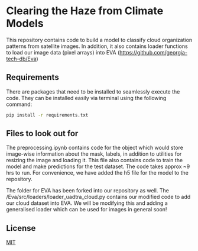 # Clearing the Haze from Climate Models

This repository contains code to build a model to classify cloud organization patterns from satellite images.
In addition, it also contains loader functions to load our image data (pixel arrays) into EVA (https://github.com/georgia-tech-db/Eva)

## Requirements

There are packages that need to be installed to seamlessly execute the code. They can be installed easily via terminal using the following command:


```bash
pip install -r requirements.txt
```

## Files to look out for 

The preprocessing.ipynb contains code for the object which would store image-wise information about the mask, labels, in addition to utilities for resizing the image and loading it.
This file also contains code to train the model and make predictions for the test dataset. The code takes approx ~9 hrs to run. For convenience, we have added the h5 file for the model to the repository.

The folder for EVA has been forked into our repository as well. The /Eva/src/loaders/loader_uadtra_cloud.py contains our modified code to add our cloud dataset into EVA.
We will be modifying this and adding a generalised loader which can be used for images in general soon!


## License
[MIT](https://choosealicense.com/licenses/mit/)
